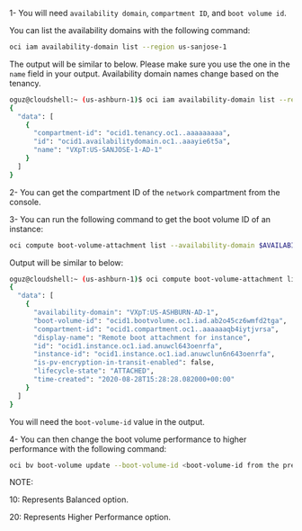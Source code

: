1- You will need ```availability domain```, ```compartment ID```, and ```boot volume id```.

You can list the availability domains with the following command:

```sh
oci iam availability-domain list --region us-sanjose-1
```

The output will be similar to below. Please make sure you use the one in the `name` field in your output. Availability domain names change based on the tenancy.

```sh
oguz@cloudshell:~ (us-ashburn-1)$ oci iam availability-domain list --region us-sanjose-1
{
  "data": [
    {
      "compartment-id": "ocid1.tenancy.oc1..aaaaaaaaa",
      "id": "ocid1.availabilitydomain.oc1..aaayie6t5a",
      "name": "VXpT:US-SANJOSE-1-AD-1"
    }
  ]
}
```

2- You can get the compartment ID of the `network` compartment from the console.


3- You can run the following command to get the boot volume ID of an instance:

```sh
oci compute boot-volume-attachment list --availability-domain $AVAILABILITY_DOMAIN --compartment-id $COMPARTMENT_ID --instance-id $INSTANCE_ID
```

Output will be similar to below:

```sh
oguz@cloudshell:~ (us-ashburn-1)$ oci compute boot-volume-attachment list --availability-domain VXpT:US-ASHBURN-AD-1 --compartment-id ocid1.compartment.oc1..aaaaaaaamgpf7b5zhfwqc3cttmhatl3eqxl6uztmhozk52h2qbh4iytjvrsa --instance-id ocid1.instance.oc1.iad.anuwcljtpwneysac7xbrzwnaranhyxynvpfkawwmdyzqj3tun6n643oenrfa
{
  "data": [
    {
      "availability-domain": "VXpT:US-ASHBURN-AD-1",
      "boot-volume-id": "ocid1.bootvolume.oc1.iad.ab2o45cz6wmfd2tga",
      "compartment-id": "ocid1.compartment.oc1..aaaaaaqb4iytjvrsa",
      "display-name": "Remote boot attachment for instance",
      "id": "ocid1.instance.oc1.iad.anuwcl643oenrfa",
      "instance-id": "ocid1.instance.oc1.iad.anuwclun6n643oenrfa",
      "is-pv-encryption-in-transit-enabled": false,
      "lifecycle-state": "ATTACHED",
      "time-created": "2020-08-28T15:28:28.082000+00:00"
    }
  ]
}
```

You will need the `boot-volume-id` value in the output.

4- You can then change the boot volume performance to higher performance with the following command:

```sh
oci bv boot-volume update --boot-volume-id <boot-volume-id from the previous step> --vpus-per-gb 20
```


NOTE:

10: Represents Balanced option.

20: Represents Higher Performance option.
